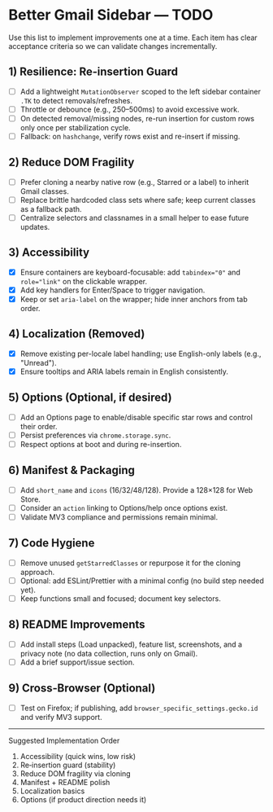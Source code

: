 # Better Gmail Sidebar — TODO

Use this list to implement improvements one at a time. Each item has clear acceptance criteria so we can validate changes incrementally.

## 1) Resilience: Re‑insertion Guard
- [ ] Add a lightweight `MutationObserver` scoped to the left sidebar container `.TK` to detect removals/refreshes.
- [ ] Throttle or debounce (e.g., 250–500ms) to avoid excessive work.
- [ ] On detected removal/missing nodes, re-run insertion for custom rows only once per stabilization cycle.
- [ ] Fallback: on `hashchange`, verify rows exist and re-insert if missing.

## 2) Reduce DOM Fragility
- [ ] Prefer cloning a nearby native row (e.g., Starred or a label) to inherit Gmail classes.
- [ ] Replace brittle hardcoded class sets where safe; keep current classes as a fallback path.
- [ ] Centralize selectors and classnames in a small helper to ease future updates.

## 3) Accessibility
- [x] Ensure containers are keyboard-focusable: add `tabindex="0"` and `role="link"` on the clickable wrapper.
- [x] Add key handlers for Enter/Space to trigger navigation.
- [x] Keep or set `aria-label` on the wrapper; hide inner anchors from tab order.

## 4) Localization (Removed)
- [x] Remove existing per-locale label handling; use English-only labels (e.g., "Unread").
- [x] Ensure tooltips and ARIA labels remain in English consistently.

## 5) Options (Optional, if desired)
- [ ] Add an Options page to enable/disable specific star rows and control their order.
- [ ] Persist preferences via `chrome.storage.sync`.
- [ ] Respect options at boot and during re-insertion.

## 6) Manifest & Packaging
- [ ] Add `short_name` and `icons` (16/32/48/128). Provide a 128×128 for Web Store.
- [ ] Consider an `action` linking to Options/help once options exist.
- [ ] Validate MV3 compliance and permissions remain minimal.

## 7) Code Hygiene
- [ ] Remove unused `getStarredClasses` or repurpose it for the cloning approach.
- [ ] Optional: add ESLint/Prettier with a minimal config (no build step needed yet).
- [ ] Keep functions small and focused; document key selectors.

## 8) README Improvements
- [ ] Add install steps (Load unpacked), feature list, screenshots, and a privacy note (no data collection, runs only on Gmail).
- [ ] Add a brief support/issue section.

## 9) Cross‑Browser (Optional)
- [ ] Test on Firefox; if publishing, add `browser_specific_settings.gecko.id` and verify MV3 support.

---

Suggested Implementation Order
1. Accessibility (quick wins, low risk)
2. Re‑insertion guard (stability)
3. Reduce DOM fragility via cloning
4. Manifest + README polish
5. Localization basics
6. Options (if product direction needs it)
